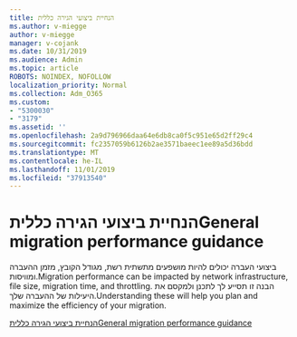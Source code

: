 ```yaml
---
title: הנחיית ביצועי הגירה כללית
ms.author: v-miegge
author: v-miegge
manager: v-cojank
ms.date: 10/31/2019
ms.audience: Admin
ms.topic: article
ROBOTS: NOINDEX, NOFOLLOW
localization_priority: Normal
ms.collection: Adm_O365
ms.custom:
- "5300030"
- "3179"
ms.assetid: ''
ms.openlocfilehash: 2a9d796966daa64e6db8ca0f5c951e65d2ff29c4
ms.sourcegitcommit: fc2357059b6126b2ae3571baeec1ee89a5d36bdd
ms.translationtype: MT
ms.contentlocale: he-IL
ms.lasthandoff: 11/01/2019
ms.locfileid: "37913540"
---
```

# <a name="general-migration-performance-guidance"></a><span data-ttu-id="bf209-102">הנחיית ביצועי הגירה כללית</span><span class="sxs-lookup"><span data-stu-id="bf209-102">General migration performance guidance</span></span>

<span data-ttu-id="bf209-103">ביצועי העברה יכולים להיות מושפעים מתשתית רשת, מגודל הקובץ, מזמן ההעברה ומוויסות.</span><span class="sxs-lookup"><span data-stu-id="bf209-103">Migration performance can be impacted by network infrastructure, file size, migration time, and throttling.</span></span> <span data-ttu-id="bf209-104">הבנה זו תסייע לך לתכנן ולמקסם את היעילות של ההעברה שלך.</span><span class="sxs-lookup"><span data-stu-id="bf209-104">Understanding these will help you plan and maximize the efficiency of your migration.</span></span>

[<span data-ttu-id="bf209-105">הנחיית ביצועי הגירה כללית</span><span class="sxs-lookup"><span data-stu-id="bf209-105">General migration performance guidance</span></span>](https://docs.microsoft.com/sharepointmigration/sharepoint-online-and-onedrive-migration-speed)